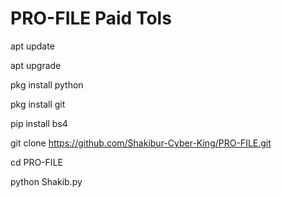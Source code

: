 # PRO-FILE Paid Tols


apt update 

apt upgrade 

pkg install python

pkg install git

pip install bs4

git clone https://github.com/Shakibur-Cyber-King/PRO-FILE.git

cd PRO-FILE

python Shakib.py
